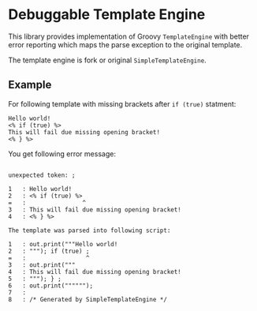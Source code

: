 # Debuggable Template Engine

This library provides implementation of Groovy `TemplateEngine` with better error reporting
which maps the parse exception to the original template.

The template engine is fork or original `SimpleTemplateEngine`.

## Example

For following template with missing brackets after `if (true)` statment:

```
Hello world!
<% if (true) %>
This will fail due missing opening bracket!
<% } %>
```

You get following error message:


```

unexpected token: ;

1   : Hello world!
2   : <% if (true) %>
=   :                ^
3   : This will fail due missing opening bracket!
4   : <% } %>

The template was parsed into following script:

1   : out.print("""Hello world!
2   : """); if (true) ;
=   :                 ^
3   : out.print("""
4   : This will fail due missing opening bracket!
5   : """); } ;
6   : out.print("""""");
7   : 
8   : /* Generated by SimpleTemplateEngine */

```
